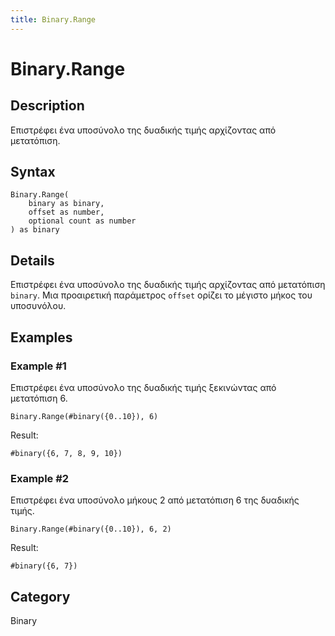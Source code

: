 ```yaml
---
title: Binary.Range
---
```


# Binary.Range


## Description

Επιστρέφει ένα υποσύνολο της δυαδικής τιμής αρχίζοντας από μετατόπιση.


## Syntax

```powerquery
Binary.Range(
    binary as binary,
    offset as number,
    optional count as number
) as binary
```


## Details

Επιστρέφει ένα υποσύνολο της δυαδικής τιμής αρχίζοντας από μετατόπιση <code>binary</code>. Μια προαιρετική παράμετρος <code>offset</code> ορίζει το μέγιστο μήκος του υποσυνόλου.


## Examples

### Example #1 
Επιστρέφει ένα υποσύνολο της δυαδικής τιμής ξεκινώντας από μετατόπιση 6.
```powerquery
Binary.Range(#binary({0..10}), 6)
```

Result: 
```powerquery
#binary({6, 7, 8, 9, 10})
```


### Example #2 
Επιστρέφει ένα υποσύνολο μήκους 2 από μετατόπιση 6 της δυαδικής τιμής.
```powerquery
Binary.Range(#binary({0..10}), 6, 2)
```

Result: 
```powerquery
#binary({6, 7})
```




## Category
Binary

